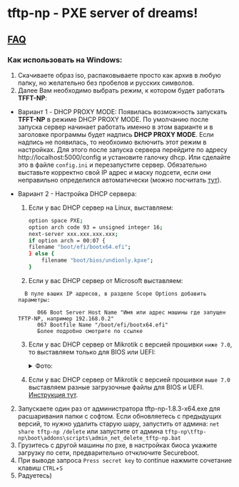 # tftp-np - PXE server of dreams!  
## [FAQ](./docs/faq-list.md)
 
### Как использовать на Windows:

1. Скачиваете образ iso, распаковываете просто как архив в любую папку, но желательно без пробелов и русских символов.
2. Далее Вам необходимо выбрать режим, к котором будет работать **TFFT-NP**:
* Вариант 1 - DHCP PROXY MODE:
Появилась возможность запускать **TFFT-NP** в режиме DHCP PROXY MODE. По умолчанию после запуска сервер начинает работать именно в этом варианте и в заголовке программы будет надпись **DHCP PROXY MODE**. Если надпись не появилась, то необхоимо включить этот режим в настройках. Для этого после запуска сервера перейдите по адресу http://localhost:5000/config и установите галочку dhcp. Или сделайте это в файле `config.ini` и перезапустите сервер. Обязательно выставьте корректно свой IP адрес и маску подсети, если они неправильно определился автоматически (можно посчитать [тут](https://ip-calculator.ru/)).
* Вариант 2 - Настройка DHCP сервера:  
	1. Если у вас DHCP сервер на Linux, выставляем:
     	```bash
		option space PXE;
		option arch code 93 = unsigned integer 16;
		next-server xxx.xxx.xxx.xxx;
		if option arch = 00:07 {
		filename "boot/efi/bootx64.efi";
		} else {
			filename "boot/bios/undionly.kpxe";
		}
		```
	
	2. Если у вас DHCP сервер от Microsoft выставляем:
  ```
	В пуле ваших IP адресов, в разделе Scope Options добавить параметры:

	    066 Boot Server Host Name "Имя или адрес машины где запущен TFTP-NP, например 192.168.0.2"
	    067 Bootfile Name "/boot/efi/bootx64.efi"
	    Более подробно смотрите по ссылке
  ```

  3. Если у вас DHCP сервер от Mikrotik с версией прошивки `ниже 7.0`, то выставляем только для BIOS или UEFI:
      <details>
      <summary>Фото:</summary>
      <img src="https://github.com/leruetkins/tftp-np-light/assets/15270519/026734c3-4a92-453a-ae2d-2c2d8b046961">
      </details>

  4. Если у вас DHCP сервер от Mikrotik с версией прошивки `выше 7.0` выставляем разные загрузочные файлы для BIOS и UEFI. [Инструкция тут](./docs/config_mikrotik.md).
     

2. Запускаете один раз от администратора tftp-np-1.8.3-x64.exe для расшаривания папки с софтом. Если обновляетесь с предыдущих версий, то нужно удалить старую шару, запустить от админа: `net share tftp-np /delete` или запустите от админа `tftp-np\tftp-np\boot\addons\scripts\admin_net_delete_tftp-np.bat`
3. Грузитесь с другой машины по pxe, в настройках биоса укажите загрузку по сети, предварительно отчключите Secureboot.
4. При выводе запроса `Press secret key` to continue нажмите сочетание клавиш `CTRL`+`S`
5. Радуетесь)
